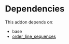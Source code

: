 # Dependencies

This addon depends on:

- base
- [order_line_sequences](../../odoo-bringout-cybrosys-order_line_sequences)
